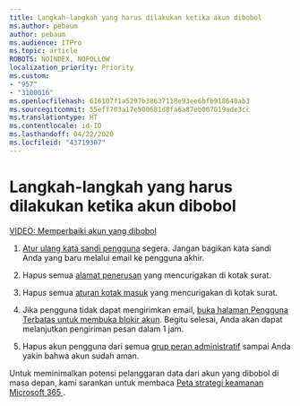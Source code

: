 ```yaml
---
title: Langkah-langkah yang harus dilakukan ketika akun dibobol
ms.author: pebaum
author: pebaum
ms.audience: ITPro
ms.topic: article
ROBOTS: NOINDEX, NOFOLLOW
localization_priority: Priority
ms.custom:
- "957"
- "3100016"
ms.openlocfilehash: 616107f1a5297b38637118e93ee6bfb918640ab3
ms.sourcegitcommit: 55eff703a17e500681d8fa6a87eb067019ade3cc
ms.translationtype: HT
ms.contentlocale: id-ID
ms.lasthandoff: 04/22/2020
ms.locfileid: "43719307"
---
```

# <a name="recommended-steps-to-take-if-an-account-is-compromised"></a>Langkah-langkah yang harus dilakukan ketika akun dibobol

[VIDEO: Memperbaiki akun yang dibobol](https://www.microsoft.com/videoplayer/embed/RE2jvOb?pid=ocpVideo0-innerdiv-oneplayer&amp;postJsllMsg=true&amp;maskLevel=20&amp;autoplay=true)
  
1. [Atur ulang kata sandi pengguna](https://docs.microsoft.com/office365/admin/add-users/reset-passwords) segera. Jangan bagikan kata sandi Anda yang baru melalui email ke pengguna akhir.

2. Hapus semua [alamat penerusan](https://docs.microsoft.com/office365/admin/email/configure-email-forwarding) yang mencurigakan di kotak surat.

3. Hapus semua [aturan kotak masuk](https://support.office.com/article/1433E3A0-7FB0-4999-B536-50E05CB67FED) yang mencurigakan di kotak surat.

4. Jika pengguna tidak dapat mengirimkan email, [buka halaman Pengguna Terbatas untuk membuka blokir akun](https://protection.office.com/?hash=/restrictedusers). Begitu selesai, Anda akan dapat melanjutkan pengiriman pesan dalam 1 jam.

5. Hapus akun pengguna dari semua [grup peran administratif](https://docs.microsoft.com//office365/admin/add-users/assign-admin-roles) sampai Anda yakin bahwa akun sudah aman.

Untuk meminimalkan potensi pelanggaran data dari akun yang dibobol di masa depan, kami sarankan untuk membaca [Peta strategi keamanan Microsoft 365 ](https://docs.microsoft.com//office365/securitycompliance/security-roadmap).
  